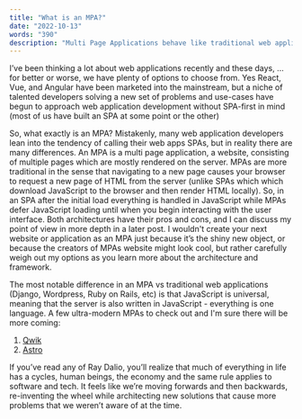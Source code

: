 ```yaml
---
title: "What is an MPA?"
date: "2022-10-13"
words: "390"
description: "Multi Page Applications behave like traditional web applications"
---
```


I’ve been thinking a lot about web applications recently and these days, …for better or worse,  we have plenty of options to choose from. Yes React, Vue, and Angular 
have been marketed into the mainstream, but a niche of talented developers solving a new set of problems and use-cases have begun to approach web application development 
without SPA-first in mind (most of us have built an SPA at some point or the other)

So, what exactly is an MPA? Mistakenly, many web application developers lean into the tendency of calling their web apps SPAs, but in reality there are many differences.
An MPA is a multi page application, a website, consisting of multiple pages which are mostly rendered on the server.  MPAs are more traditional 
in the sense that navigating to a new page causes your browser to request a new page of HTML from  the server (unlike SPAs which which download JavaScript to the browser 
and then render HTML locally). So, in an SPA after the initial load everything is handled in JavaScript while MPAs defer JavaScript loading until when you begin interacting 
with the user interface. Both architectures have their pros and cons, and I can discuss my point of view in more depth in a later post. I wouldn't create your next website
or application as an MPA just because it’s the shiny new object, or because the creators of MPAs website might look cool, but rather carefully weigh out my options as you learn
more about the architecture and framework.

The most notable difference in an MPA vs traditional web applications (Django, Wordpress, Ruby on Rails, etc) is that JavaScript is universal, meaning that the server is also written
in JavaScript - everything is one language. A few ultra-modern MPAs to check out and I'm sure there will be more coming:

1. [Qwik](https://qwik.builder.io/)
2. [Astro](https://astro.build/)

If you’ve read any of Ray Dalio, you’ll realize that much of everything in life has a cycles, human beings, the economy and the same rule applies to software and tech. It
feels like we’re moving forwards and then backwards, re-inventing the wheel while architecting new solutions that cause more problems that we weren’t aware of at the time.
